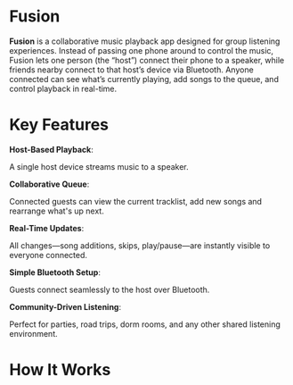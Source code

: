 # Fusion

**Fusion** is a collaborative music playback app designed for group listening experiences. Instead of passing one phone around to control the music, Fusion lets one person (the “host”) connect their phone to a speaker, while friends nearby connect to that host’s device via Bluetooth. Anyone connected can see what’s currently playing, add songs to the queue, and control playback in real-time.

# Key Features

**Host-Based Playback**:

A single host device streams music to a speaker.

**Collaborative Queue**:

Connected guests can view the current tracklist, add new songs and rearrange what's up next.

**Real-Time Updates**:

All changes—song additions, skips, play/pause—are instantly visible to everyone connected.

**Simple Bluetooth Setup**:

Guests connect seamlessly to the host over Bluetooth.

**Community-Driven Listening**:

Perfect for parties, road trips, dorm rooms, and any other shared listening environment.

# How It Works

